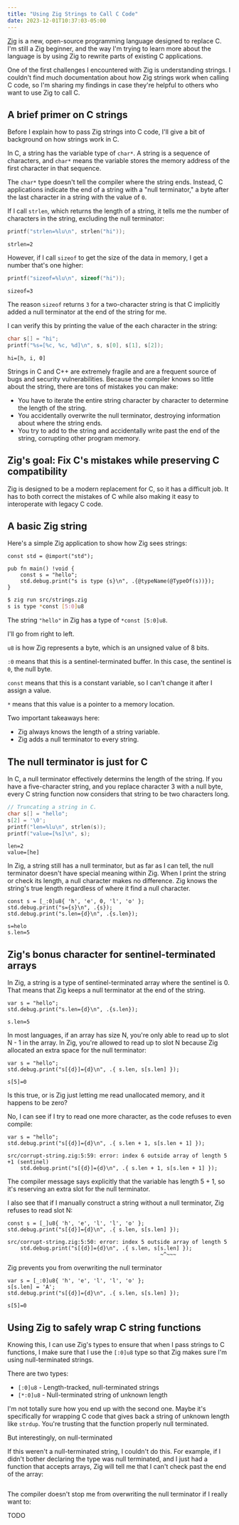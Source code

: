 ```yaml
---
title: "Using Zig Strings to Call C Code"
date: 2023-12-01T10:37:03-05:00
---
```


[Zig](https://ziglang.org/) is a new, open-source programming language designed to replace C. I'm still a Zig beginner, and the way I'm trying to learn more about the language is by using Zig to rewrite parts of existing C applications.

One of the first challenges I encountered with Zig is understanding strings. I couldn't find much documentation about how Zig strings work when calling C code, so I'm sharing my findings in case they're helpful to others who want to use Zig to call C.

## A brief primer on C strings

Before I explain how to pass Zig strings into C code, I'll give a bit of background on how strings work in C.

In C, a string has the variable type of `char*`. A string is a sequence of characters, and `char*` means the variable stores the memory address of the first character in that sequence.

The `char*` type doesn't tell the compiler where the string ends. Instead, C applications indicate the end of a string with a "null terminator," a byte after the last character in a string with the value of `0`.

If I call `strlen`, which returns the length of a string, it tells me the number of characters in the string, excluding the null terminator:

```c
printf("strlen=%lu\n", strlen("hi"));
```

```text
strlen=2
```

However, if I call `sizeof` to get the size of the data in memory, I get a number that's one higher:

```c
printf("sizeof=%lu\n", sizeof("hi"));
```

```text
sizeof=3
```

The reason `sizeof` returns `3` for a two-character string is that C implicitly added a null terminator at the end of the string for me.

I can verify this by printing the value of the each character in the string:

```c
char s[] = "hi";
printf("%s=[%c, %c, %d]\n", s, s[0], s[1], s[2]);
```

```text
hi=[h, i, 0]
```

Strings in C and C++ are extremely fragile and are a frequent source of bugs and security vulnerabilities. Because the compiler knows so little about the string, there are tons of mistakes you can make:

- You have to iterate the entire string character by character to determine the length of the string.
- You accidentally overwrite the null terminator, destroying information about where the string ends.
- You try to add to the string and accidentally write past the end of the string, corrupting other program memory.

## Zig's goal: Fix C's mistakes while preserving C compatibility

Zig is designed to be a modern replacement for C, so it has a difficult job. It has to both correct the mistakes of C while also making it easy to interoperate with legacy C code.

## A basic Zig string

Here's a simple Zig application to show how Zig sees strings:

```zig
const std = @import("std");

pub fn main() !void {
    const s = "hello";
    std.debug.print("s is type {s}\n", .{@typeName(@TypeOf(s))});
}
```

```bash
$ zig run src/strings.zig
s is type *const [5:0]u8
```

The string `"hello"` in Zig has a type of `*const [5:0]u8`.

I'll go from right to left.

`u8` is how Zig represents a byte, which is an unsigned value of 8 bits.

`:0` means that this is a sentinel-terminated buffer. In this case, the sentinel is `0`, the null byte.

`const` means that this is a constant variable, so I can't change it after I assign a value.

`*` means that this value is a pointer to a memory location.

Two important takeaways here:

- Zig always knows the length of a string variable.
- Zig adds a null terminator to every string.

## The null terminator is just for C

In C, a null terminator effectively determins the length of the string. If you have a five-character string, and you replace character 3 with a null byte, every C string function now considers that string to be two characters long.

```c
// Truncating a string in C.
char s[] = "hello";
s[2] = '\0';
printf("len=%lu\n", strlen(s));
printf("value=[%s]\n", s);
```

```text
len=2
value=[he]
```

In Zig, a string still has a null terminator, but as far as I can tell, the null terminator doesn't have special meaning within Zig. When I print the string or check its length, a null character makes no difference. Zig knows the string's true length regardless of where it find a null character.

```zig
const s = [_:0]u8{ 'h', 'e', 0, 'l', 'o' };
std.debug.print("s={s}\n", .{s});
std.debug.print("s.len={d}\n", .{s.len});
```

```text
s=helo
s.len=5
```

## Zig's bonus character for sentinel-terminated arrays

In Zig, a string is a type of sentinel-terminated array where the sentinel is 0. That means that Zig keeps a null terminator at the end of the string.

```zig
var s = "hello";
std.debug.print("s.len={d}\n", .{s.len});
```

```text
s.len=5
```

In most languages, if an array has size N, you're only able to read up to slot N - 1 in the array. In Zig, you're allowed to read up to slot N because Zig allocated an extra space for the null terminator:

```zig
var s = "hello";
std.debug.print("s[{d}]={d}\n", .{ s.len, s[s.len] });
```

```text
s[5]=0
```

Is this true, or is Zig just letting me read unallocated memory, and it happens to be zero?

No, I can see if I try to read one more character, as the code refuses to even compile:

```zig
var s = "hello";
std.debug.print("s[{d}]={d}\n", .{ s.len + 1, s[s.len + 1] });
```

```text
src/corrupt-string.zig:5:59: error: index 6 outside array of length 5 +1 (sentinel)
    std.debug.print("s[{d}]={d}\n", .{ s.len + 1, s[s.len + 1] });
```

The compiler message says explicitly that the variable has length 5 + 1, so it's reserving an extra slot for the null terminator.

I also see that if I manually construct a string without a null terminator, Zig refuses to read slot N:

```zig
const s = [_]u8{ 'h', 'e', 'l', 'l', 'o' };
std.debug.print("s[{d}]={d}\n", .{ s.len, s[s.len] });
```

```text
src/corrupt-string.zig:5:50: error: index 5 outside array of length 5
    std.debug.print("s[{d}]={d}\n", .{ s.len, s[s.len] });
                                                ~^~~~
```

Zig prevents you from overwriting the null terminator

```zig
var s = [_:0]u8{ 'h', 'e', 'l', 'l', 'o' };
s[s.len] = 'A';
std.debug.print("s[{d}]={d}\n", .{ s.len, s[s.len] });
```

```text
s[5]=0
```

## Using Zig to safely wrap C string functions

Knowing this, I can use Zig's types to ensure that when I pass strings to C functions, I make sure that I use the `[:0]u8` type so that Zig makes sure I'm using null-terminated strings.

There are two types:

- `[:0]u8` - Length-tracked, null-terminated strings
- `[*:0]u8` - Null-terminated string of unknown length

I'm not totally sure how you end up with the second one. Maybe it's specifically for wrapping C code that gives back a string of unknown length like `strdup`. You're trusting that the function properly null terminated.

But interestingly, on null-terminated

If this weren't a null-terminated string, I couldn't do this. For example, if I didn't bother declaring the type was null terminated, and I just had a function that accepts arrays, Zig will tell me that I can't check past the end of the array:

```zig

```

The compiler doesn't stop me from overwriting the null terminator if I really want to:

TODO
